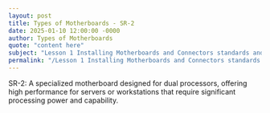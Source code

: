 ```yaml
---
layout: post
title: Types of Motherboards - SR-2
date: 2025-01-10 12:00:00 -0000
author: Types of Motherboards
quote: "content here"
subject: "Lesson 1 Installing Motherboards and Connectors standards and specifications"
permalink: "/Lesson 1 Installing Motherboards and Connectors standards and specifications/Types of Motherboards/Types of Motherboards - SR-2"
---
```


SR-2: A specialized motherboard designed for dual processors, offering high performance for servers or workstations that require significant processing power and capability.
